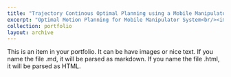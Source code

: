 ```yaml
---
title: "Trajectory Continous Optimal Planning using a Mobile Manipulator"
excerpt: "Optimal Motion Planning for Mobile Manipulator System<br/><img src='/images/project5_1.png' width='500' height='400'>"
collection: portfolio
layout: archive
---
```


This is an item in your portfolio. It can be have images or nice text. If you name the file .md, it will be parsed as markdown. If you name the file .html, it will be parsed as HTML. 
